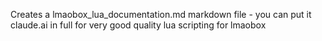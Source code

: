 Creates a lmaobox_lua_documentation.md markdown file - you can put it claude.ai in full for very good quality lua scripting for lmaobox
